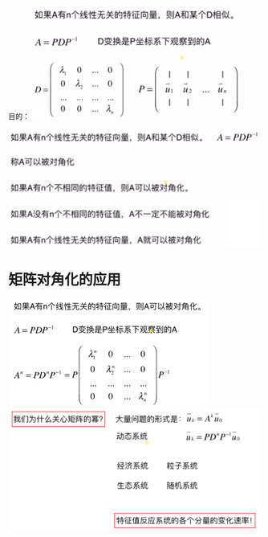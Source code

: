 目的：
![](../photo/Pasted%20image%2020240308184716.png)

![](../photo/Pasted%20image%2020240308184646.png)

# 矩阵对角化的应用
![](../photo/Pasted%20image%2020240308190420.png)
![](../photo/Pasted%20image%2020240308190532.png)

